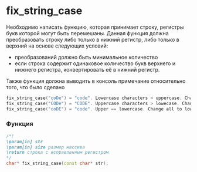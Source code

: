 # fix_string_case

Необходимо написать функцию, которая принимает строку, регистры букв которой могут быть перемешаны. Данная функция должна преобразовать строку либо только в нижний регистр, либо только в верхний на основе следующих условий:
- преобразований должно быть минимальное количество
- если строка содержит одинаковое количество букв верхнего и нижнего регистра, конвертировать её в нижний регистр.

Также функция должна выводить в консоль примечание относительно того, что было сделано
````c++
fix_string_case("coDe") = "code". Lowercase characters > uppercase. Change only the "D" to lowercase.
fix_string_case("CODe") = "CODE". Uppercase characters > lowecase. Change only the "e" to uppercase.
fix_string_case("coDE") = "code". Upper == lowercase. Change all to lowercase.

````

### Функция
```c++
/*!
\param[in] str
\param[in] size размер массива
\return строка с исправленным регистром
*/
char* fix_string_case(const char* str);
```
